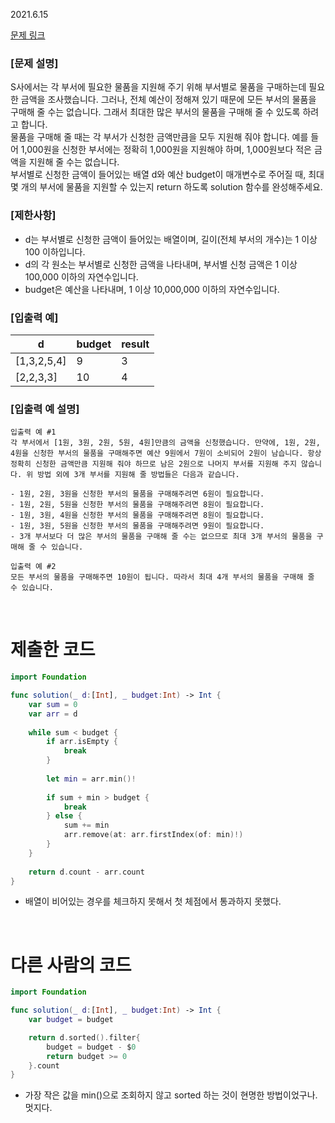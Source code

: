 2021.6.15

[문제 링크](https://programmers.co.kr/learn/courses/30/lessons/12982)

### [문제 설명]
S사에서는 각 부서에 필요한 물품을 지원해 주기 위해 부서별로 물품을 구매하는데 필요한 금액을 조사했습니다. 그러나, 전체 예산이 정해져 있기 때문에 모든 부서의 물품을 구매해 줄 수는 없습니다. 그래서 최대한 많은 부서의 물품을 구매해 줄 수 있도록 하려고 합니다. <br>
물품을 구매해 줄 때는 각 부서가 신청한 금액만큼을 모두 지원해 줘야 합니다. 예를 들어 1,000원을 신청한 부서에는 정확히 1,000원을 지원해야 하며, 1,000원보다 적은 금액을 지원해 줄 수는 없습니다. <br>
부서별로 신청한 금액이 들어있는 배열 d와 예산 budget이 매개변수로 주어질 때, 최대 몇 개의 부서에 물품을 지원할 수 있는지 return 하도록 solution 함수를 완성해주세요. <br>


### [제한사항]
- d는 부서별로 신청한 금액이 들어있는 배열이며, 길이(전체 부서의 개수)는 1 이상 100 이하입니다.
- d의 각 원소는 부서별로 신청한 금액을 나타내며, 부서별 신청 금액은 1 이상 100,000 이하의 자연수입니다.
- budget은 예산을 나타내며, 1 이상 10,000,000 이하의 자연수입니다.


### [입출력 예]
|d|	budget|	result|
|---|---|---|
|[1,3,2,5,4]|	9|	3|
|[2,2,3,3]|	10|	4|


### [입출력 예 설명]
```
입출력 예 #1
각 부서에서 [1원, 3원, 2원, 5원, 4원]만큼의 금액을 신청했습니다. 만약에, 1원, 2원, 4원을 신청한 부서의 물품을 구매해주면 예산 9원에서 7원이 소비되어 2원이 남습니다. 항상 정확히 신청한 금액만큼 지원해 줘야 하므로 남은 2원으로 나머지 부서를 지원해 주지 않습니다. 위 방법 외에 3개 부서를 지원해 줄 방법들은 다음과 같습니다.

- 1원, 2원, 3원을 신청한 부서의 물품을 구매해주려면 6원이 필요합니다.
- 1원, 2원, 5원을 신청한 부서의 물품을 구매해주려면 8원이 필요합니다.
- 1원, 3원, 4원을 신청한 부서의 물품을 구매해주려면 8원이 필요합니다.
- 1원, 3원, 5원을 신청한 부서의 물품을 구매해주려면 9원이 필요합니다.
- 3개 부서보다 더 많은 부서의 물품을 구매해 줄 수는 없으므로 최대 3개 부서의 물품을 구매해 줄 수 있습니다.

입출력 예 #2
모든 부서의 물품을 구매해주면 10원이 됩니다. 따라서 최대 4개 부서의 물품을 구매해 줄 수 있습니다.
```

<br>

# 제출한 코드
```swift
import Foundation

func solution(_ d:[Int], _ budget:Int) -> Int {
    var sum = 0
    var arr = d
    
    while sum < budget {
        if arr.isEmpty {
            break
        }
        
        let min = arr.min()!
        
        if sum + min > budget {
            break
        } else {
            sum += min
            arr.remove(at: arr.firstIndex(of: min)!)
        }
    }
    
    return d.count - arr.count
}
```
- 배열이 비어있는 경우를 체크하지 못해서 첫 체점에서 통과하지 못했다. 

<br>

# 다른 사람의 코드
```swift
import Foundation

func solution(_ d:[Int], _ budget:Int) -> Int {
    var budget = budget

    return d.sorted().filter{
        budget = budget - $0
        return budget >= 0
    }.count
}
```
- 가장 작은 값을 min()으로 조회하지 않고 sorted 하는 것이 현명한 방법이었구나. 멋지다.